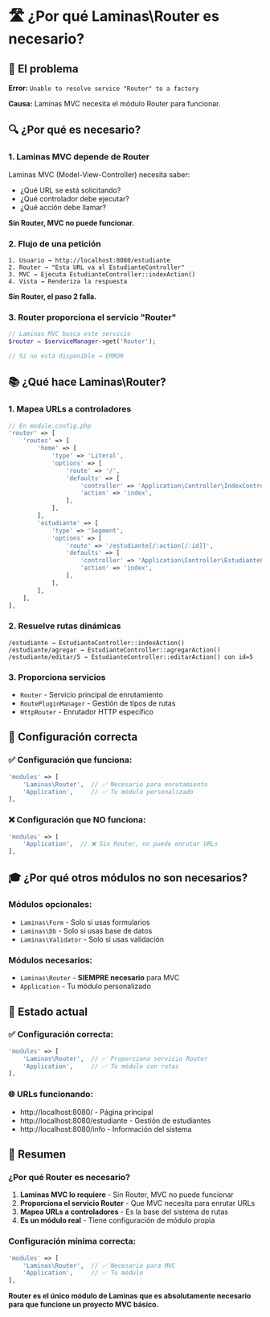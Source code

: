 # 🛣️ ¿Por qué Laminas\Router es necesario?

## 🎯 El problema

**Error:** `Unable to resolve service "Router" to a factory`

**Causa:** Laminas MVC necesita el módulo Router para funcionar.

## 🔍 ¿Por qué es necesario?

### 1. **Laminas MVC depende de Router**

Laminas MVC (Model-View-Controller) necesita saber:
- ¿Qué URL se está solicitando?
- ¿Qué controlador debe ejecutar?
- ¿Qué acción debe llamar?

**Sin Router, MVC no puede funcionar.**

### 2. **Flujo de una petición**

```
1. Usuario → http://localhost:8080/estudiante
2. Router → "Esta URL va al EstudianteController"
3. MVC → Ejecuta EstudianteController::indexAction()
4. Vista → Renderiza la respuesta
```

**Sin Router, el paso 2 falla.**

### 3. **Router proporciona el servicio "Router"**

```php
// Laminas MVC busca este servicio
$router = $serviceManager->get('Router');

// Si no está disponible → ERROR
```

## 📚 ¿Qué hace Laminas\Router?

### 1. **Mapea URLs a controladores**

```php
// En module.config.php
'router' => [
    'routes' => [
        'home' => [
            'type' => 'Literal',
            'options' => [
                'route' => '/',
                'defaults' => [
                    'controller' => 'Application\Controller\IndexController',
                    'action' => 'index',
                ],
            ],
        ],
        'estudiante' => [
            'type' => 'Segment',
            'options' => [
                'route' => '/estudiante[/:action[/:id]]',
                'defaults' => [
                    'controller' => 'Application\Controller\EstudianteController',
                    'action' => 'index',
                ],
            ],
        ],
    ],
],
```

### 2. **Resuelve rutas dinámicas**

```
/estudiante → EstudianteController::indexAction()
/estudiante/agregar → EstudianteController::agregarAction()
/estudiante/editar/5 → EstudianteController::editarAction() con id=5
```

### 3. **Proporciona servicios**

- `Router` - Servicio principal de enrutamiento
- `RoutePluginManager` - Gestión de tipos de rutas
- `HttpRouter` - Enrutador HTTP específico

## 🔧 Configuración correcta

### ✅ Configuración que funciona:
```php
'modules' => [
    'Laminas\Router',  // ✅ Necesario para enrutamiento
    'Application',     // ✅ Tu módulo personalizado
],
```

### ❌ Configuración que NO funciona:
```php
'modules' => [
    'Application',  // ❌ Sin Router, no puede enrutar URLs
],
```

## 🎓 ¿Por qué otros módulos no son necesarios?

### Módulos opcionales:
- `Laminas\Form` - Solo si usas formularios
- `Laminas\Db` - Solo si usas base de datos
- `Laminas\Validator` - Solo si usas validación

### Módulos necesarios:
- `Laminas\Router` - **SIEMPRE necesario** para MVC
- `Application` - Tu módulo personalizado

## 🚀 Estado actual

### ✅ Configuración correcta:
```php
'modules' => [
    'Laminas\Router',  // ✅ Proporciona servicio Router
    'Application',     // ✅ Tu módulo con rutas
],
```

### 🌐 URLs funcionando:
- http://localhost:8080/ - Página principal
- http://localhost:8080/estudiante - Gestión de estudiantes
- http://localhost:8080/info - Información del sistema

## 📝 Resumen

### ¿Por qué Router es necesario?
1. **Laminas MVC lo requiere** - Sin Router, MVC no puede funcionar
2. **Proporciona el servicio Router** - Que MVC necesita para enrutar URLs
3. **Mapea URLs a controladores** - Es la base del sistema de rutas
4. **Es un módulo real** - Tiene configuración de módulo propia

### Configuración mínima correcta:
```php
'modules' => [
    'Laminas\Router',  // ✅ Necesario para MVC
    'Application',     // ✅ Tu módulo
],
```

**Router es el único módulo de Laminas que es absolutamente necesario para que funcione un proyecto MVC básico.**
